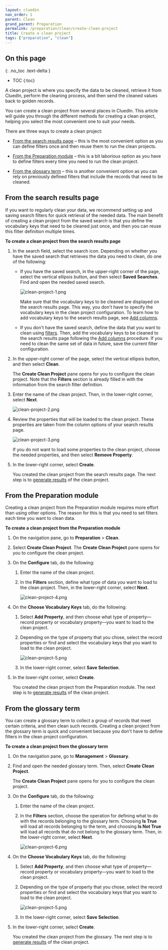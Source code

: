 ```yaml
---
layout: cluedin
nav_order: 1
parent: Clean
grand_parent: Preparation
permalink: /preparation/clean/create-clean-project
title: Create a clean project
tags: ["preparation", "clean"]
---
```

## On this page
{: .no_toc .text-delta }
- TOC
{:toc}

A clean project is where you specify the data to be cleaned, retrieve it from CluedIn, perform the cleaning process, and then send the cleaned values back to golden records.

You can create a clean project from several places in CluedIn. This article will guide you through the different methods for creating a clean project, helping you select the most convenient one to suit your needs.

There are three ways to create a clean project:

- [From the search results page](#from-the-search-results-page) – this is the most convenient option as you can define filters once and then reuse them to run the clean projects.

- [From the Preparation module](#from-the-preparation-module) – this is a bit laborious option as you have to define filters every time you need to run the clean project.

- [From the glossary term](#from-the-glossary-term) – this is another convenient option as you can rely on previously defined filters that include the records that need to be cleaned.

## From the search results page

If you want to regularly clean your data, we recommend setting up and saving search filters for quick retrieval of the needed data. The main benefit of creating a clean project from the saved search is that you define the vocabulary keys that need to be cleaned just once, and then you can reuse this filter definition multiple times.

**To create a clean project from the search results page**

1. In the search field, select the search icon. Depending on whether you have the saved search that retrieves the data you need to clean, do one of the following:

    - If you have the saved search, in the upper-right corner of the page, select the vertical ellipsis button, and then select **Saved Searches**. Find and open the needed saved search.

        ![clean-project-1.png](../../assets/images/preparation/clean/clean-project-1.png)

        Make sure that the vocabulary keys to be cleaned are displayed on the search results page. This way, you don't have to specify the vocabulary keys in the clean project configuration. To learn how to add vocabulary keys to the search results page, see [Add columns](/key-terms-and-features/search#add-columns).

    - If you don't have the saved search, define the data that you want to clean using [filters](/key-terms-and-features/filters). Then, add the vocabulary keys to be cleaned to the search results page following the [Add columns](/key-terms-and-features/search#add-columns) procedure. If you need to clean the same set of data in future, save the current filter configuration.

1. In the upper-right corner of the page, select the vertical ellipsis button, and then select **Clean**.

    The **Create Clean Project** pane opens for you to configure the clean project. Note that the **Filters** section is already filled in with the information from the search filter definition.

1. Enter the name of the clean project. Then, in the lower-right corner, select **Next**.

    ![clean-project-2.png](../../assets/images/preparation/clean/clean-project-2.png)

1. Review the properties that will be loaded to the clean project. These properties are taken from the column options of your search results page.

    ![clean-project-3.png](../../assets/images/preparation/clean/clean-project-3.png)

    If you do not want to load some properties to the clean project, choose the needed properties, and then select **Remove Property**.

1. In the lower-right corner, select **Create**.

    You created the clean project from the search results page. The next step is to [generate results](/preparation/clean/manage-clean-project#generate-results) of the clean project.

## From the Preparation module

Creating a clean project from the Preparation module requires more effort than using other options. The reason for this is that you need to set filters each time you want to clean data.

**To create a clean project from the Preparation module**

1. On the navigation pane, go to **Preparation** > **Clean**.

1. Select **Create Clean Project**. The **Create Clean Project** pane opens for you to configure the clean project.

1. On the **Configure** tab, do the following:

    1. Enter the name of the clean project.

    1. In the **Filters** section, define what type of data you want to load to the clean project. Then, in the lower-right corner, select **Next**.

        ![clean-project-4.png](../../assets/images/preparation/clean/clean-project-4.png)

1. On the **Choose Vocabulary Keys** tab, do the following:

    1. Select **Add Property**, and then choose what type of property—record property or vocabulary property—you want to load to the clean project.

    1. Depending on the type of property that you chose, select the record properties or find and select the vocabulary keys that you want to load to the clean project.

        ![clean-project-5.png](../../assets/images/preparation/clean/clean-project-5.png)

    1. In the lower-right corner, select **Save Selection**.

1. In the lower-right corner, select **Create**.

    You created the clean project from the Preparation module. The next step is to [generate results](/preparation/clean/manage-clean-project#generate-results) of the clean project.

## From the glossary term

You can create a glossary term to collect a group of records that meet certain criteria, and then clean such records. Creating a clean project from the glossary term is quick and convenient because you don't have to define filters in the clean project configuration.

**To create a clean project from the glossary term**

1. On the navigation pane, go to **Management** > **Glossary**.

1. Find and open the needed glossary term. Then, select **Create Clean Project**.

    The **Create Clean Project** pane opens for you to configure the clean project.

1. On the **Configure** tab, do the following:

    1. Enter the name of the clean project.

    1. In the **Filters** section, choose the operation for defining what to do with the records belonging to the glossary term. Choosing **Is True** will load all records belonging to the term, and choosing **Is Not True** will load all records that do not belong to the glossary term. Then, in the lower-right corner, select **Next**.

        ![clean-project-6.png](../../assets/images/preparation/clean/clean-project-6.png)

1. On the **Choose Vocabulary Keys** tab, do the following:
    
    1. Select **Add Property**, and then choose what type of property—record property or vocabulary property—you want to load to the clean project.

    1. Depending on the type of property that you chose, select the record properties or find and select the vocabulary keys that you want to load to the clean project.

        ![clean-project-5.png](../../assets/images/preparation/clean/clean-project-5.png)

    1. In the lower-right corner, select **Save Selection**.

1. In the lower-right corner, select **Create**.

    You created the clean project from the glossary. The next step is to [generate results](/preparation/clean/manage-clean-project#generate-results) of the clean project.
